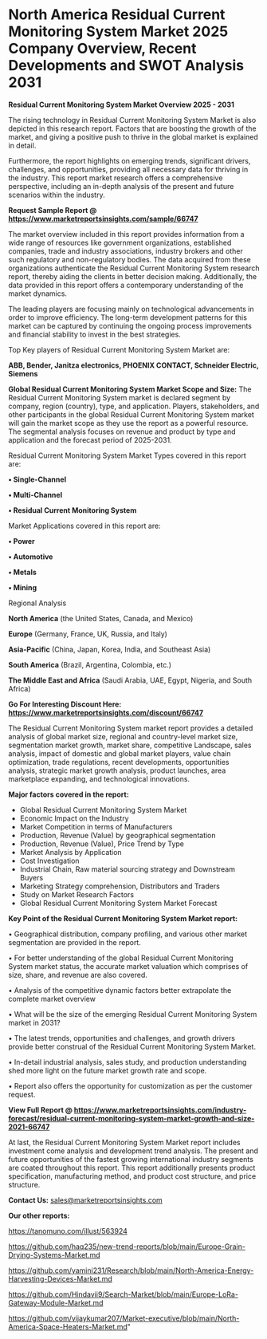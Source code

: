 # North America Residual Current Monitoring System Market 2025 Company Overview, Recent Developments and SWOT Analysis 2031

<Strong> Residual Current Monitoring System Market Overview 2025 - 2031</strong>

The rising technology in Residual Current Monitoring System Market is also depicted in this research report. Factors that are boosting the growth of the market, and giving a positive push to thrive in the global market is explained in detail.

Furthermore, the report highlights on emerging trends, significant drivers, challenges, and opportunities, providing all necessary data for thriving in the industry. This report market research offers a comprehensive perspective, including an in-depth analysis of the present and future scenarios within the industry.

<strong>Request Sample Report @ <a href=https://www.marketreportsinsights.com/sample/66747>https://www.marketreportsinsights.com/sample/66747</a></strong>

The market overview included in this report provides information from a wide range of resources like government organizations, established companies, trade and industry associations, industry brokers and other such regulatory and non-regulatory bodies. The data acquired from these organizations authenticate the Residual Current Monitoring System research report, thereby aiding the clients in better decision making. Additionally, the data provided in this report offers a contemporary understanding of the market dynamics.

The leading players are focusing mainly on technological advancements in order to improve efficiency. The long-term development patterns for this market can be captured by continuing the ongoing process improvements and financial stability to invest in the best strategies.

Top Key players of Residual Current Monitoring System Market are:

<strong>ABB, Bender, Janitza electronics, PHOENIX CONTACT, Schneider Electric, Siemens</strong>

<strong><b>Global Residual Current Monitoring System Market Scope and Size:</b></strong>
The Residual Current Monitoring System market is declared segment by company, region (country), type, and application. Players, stakeholders, and other participants in the global Residual Current Monitoring System market will gain the market scope as they use the report as a powerful resource. The segmental analysis focuses on revenue and product by type and application and the forecast period of 2025-2031.

Residual Current Monitoring System Market Types covered in this report are:

<strong>• Single-Channel

• Multi-Channel

• Residual Current Monitoring System</strong>

Market Applications covered in this report are:

<strong>• Power

• Automotive

• Metals

• Mining</strong> 

Regional Analysis

<strong>North America</strong> (the United States, Canada, and Mexico)

<strong>Europe</strong> (Germany, France, UK, Russia, and Italy)

<strong>Asia-Pacific</strong> (China, Japan, Korea, India, and Southeast Asia)

<strong>South America</strong> (Brazil, Argentina, Colombia, etc.)

<strong>The Middle East and Africa</strong> (Saudi Arabia, UAE, Egypt, Nigeria, and South Africa)

<strong>Go For Interesting Discount Here: <a href=https://www.marketreportsinsights.com/discount/66747>https://www.marketreportsinsights.com/discount/66747</a></strong>

The Residual Current Monitoring System market report provides a detailed analysis of global market size, regional and country-level market size, segmentation market growth, market share, competitive Landscape, sales analysis, impact of domestic and global market players, value chain optimization, trade regulations, recent developments, opportunities analysis, strategic market growth analysis, product launches, area marketplace expanding, and technological innovations.

<strong><b>Major factors covered in the report:</b></strong>
<ul>
  <li>Global Residual Current Monitoring System Market </li>
  <li>Economic Impact on the Industry</li>
  <li>Market Competition in terms of Manufacturers</li>
  <li>Production, Revenue (Value) by geographical segmentation</li>
  <li>Production, Revenue (Value), Price Trend by Type</li>
  <li>Market Analysis by Application</li>
  <li>Cost Investigation</li>
  <li>Industrial Chain, Raw material sourcing strategy and Downstream Buyers</li>
  <li>Marketing Strategy comprehension, Distributors and Traders</li>
  <li>Study on Market Research Factors</li>
  <li>Global Residual Current Monitoring System Market Forecast</li>
</ul>

<strong><b>Key Point of the Residual Current Monitoring System Market report:</b></strong>

• Geographical distribution, company profiling, and various other market segmentation are provided in the report.

• For better understanding of the global Residual Current Monitoring System market status, the accurate market valuation which comprises of size, share, and revenue are also covered.

• Analysis of the competitive dynamic factors better extrapolate the complete market overview

• What will be the size of the emerging Residual Current Monitoring System market in 2031?

• The latest trends, opportunities and challenges, and growth drivers provide better construal of the Residual Current Monitoring System Market.

• In-detail industrial analysis, sales study, and production understanding shed more light on the future market growth rate and scope.

• Report also offers the opportunity for customization as per the customer request.

<strong><b>View Full Report @ <a href=https://www.marketreportsinsights.com/industry-forecast/residual-current-monitoring-system-market-growth-and-size-2021-66747>https://www.marketreportsinsights.com/industry-forecast/residual-current-monitoring-system-market-growth-and-size-2021-66747</a></b></strong>


At last, the Residual Current Monitoring System Market report includes investment come analysis and development trend analysis. The present and future opportunities of the fastest growing international industry segments are coated throughout this report. This report additionally presents product specification, manufacturing method, and product cost structure, and price structure.

<strong>Contact Us:</strong>
sales@marketreportsinsights.com

<strong>Our other reports:</strong>

<a href=https://tanomuno.com/illust/563924>https://tanomuno.com/illust/563924</a>

<a href=https://github.com/haq235/new-trend-reports/blob/main/Europe-Grain-Drying-Systems-Market.md>https://github.com/haq235/new-trend-reports/blob/main/Europe-Grain-Drying-Systems-Market.md</a>

<a href=https://github.com/yamini231/Research/blob/main/North-America-Energy-Harvesting-Devices-Market.md>https://github.com/yamini231/Research/blob/main/North-America-Energy-Harvesting-Devices-Market.md</a>

<a href=https://github.com/Hindavii9/Search-Market/blob/main/Europe-LoRa-Gateway-Module-Market.md>https://github.com/Hindavii9/Search-Market/blob/main/Europe-LoRa-Gateway-Module-Market.md</a>

<a href=https://github.com/vijaykumar207/Market-executive/blob/main/North-America-Space-Heaters-Market.md>https://github.com/vijaykumar207/Market-executive/blob/main/North-America-Space-Heaters-Market.md</a>"
